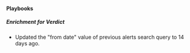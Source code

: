 #### Playbooks

##### Enrichment for Verdict

- Updated the "from date" value of previous alerts search query to 14 days ago.